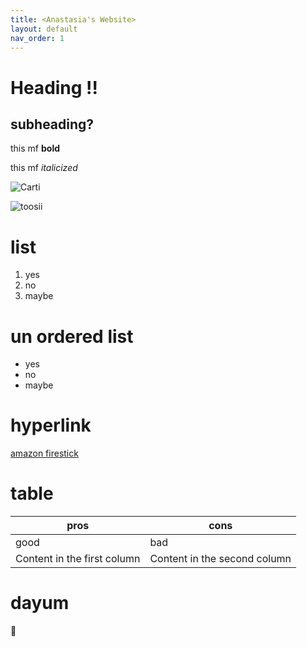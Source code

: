 ```yaml
---
title: <Anastasia's Website>
layout: default
nav_order: 1
---
```


# Heading !!
## subheading? 
this mf **bold**

this mf *italicized*

![Carti](https://upload.wikimedia.org/wikipedia/commons/thumb/9/9a/Playboi_Carti.jpg/220px-Playboi_Carti.jpg)

![toosii](images/ScreenShot2021-01-14at10.10.16PM.PNG)

# list 
1. yes
2. no
3. maybe 

# un ordered list 
- yes 
- no
- maybe 

# hyperlink 

[amazon firestick](https://www.amazon.ca/dp/B07ZZW18N6?ref=ods_ucc_smp_shld_rc_nd_ucc#tech) 


# table 
pros| cons
------------ | -------------
good | bad 
Content in the first column | Content in the second column

# dayum 
:hot_face:
